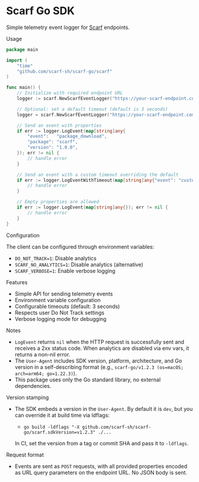 # Scarf Go SDK

Simple telemetry event logger for [Scarf](https://scarf.sh) endpoints.

Usage

```go
package main

import (
    "time"
    "github.com/scarf-sh/scarf-go/scarf"
)

func main() {
    // Initialize with required endpoint URL
    logger := scarf.NewScarfEventLogger("https://your-scarf-endpoint.com")

    // Optional: set a default timeout (default is 3 seconds)
    logger = scarf.NewScarfEventLogger("https://your-scarf-endpoint.com", 5*time.Second)

    // Send an event with properties
    if err := logger.LogEvent(map[string]any{
        "event":   "package_download",
        "package": "scarf",
        "version": "1.0.0",
    }); err != nil {
        // handle error
    }

    // Send an event with a custom timeout overriding the default
    if err := logger.LogEventWithTimeout(map[string]any{"event": "custom_event"}, 1*time.Second); err != nil {
        // handle error
    }

    // Empty properties are allowed
    if err := logger.LogEvent(map[string]any{}); err != nil {
        // handle error
    }
}
```

Configuration

The client can be configured through environment variables:

- `DO_NOT_TRACK=1`: Disable analytics
- `SCARF_NO_ANALYTICS=1`: Disable analytics (alternative)
- `SCARF_VERBOSE=1`: Enable verbose logging

Features

- Simple API for sending telemetry events
- Environment variable configuration
- Configurable timeouts (default: 3 seconds)
- Respects user Do Not Track settings
- Verbose logging mode for debugging

Notes

- `LogEvent` returns `nil` when the HTTP request is successfully sent and receives a 2xx status code. When analytics are disabled via env vars, it returns a non-nil error.
- The `User-Agent` includes SDK version, platform, architecture, and Go version in a self-describing format (e.g., `scarf-go/v1.2.3 (os=macOS; arch=arm64; go=1.22.3)`).
- This package uses only the Go standard library, no external dependencies.

Version stamping

- The SDK embeds a version in the `User-Agent`. By default it is `dev`, but you can override it at build time via ldflags:

  - `go build -ldflags "-X github.com/scarf-sh/scarf-go/scarf.sdkVersion=v1.2.3" ./...`

  In CI, set the version from a tag or commit SHA and pass it to `-ldflags`.

Request format

- Events are sent as `POST` requests, with all provided properties encoded as URL query parameters on the endpoint URL. No JSON body is sent.
